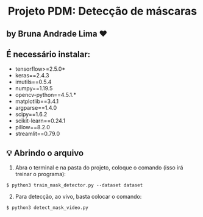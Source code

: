 <h1 align="center">Projeto PDM: Detecção de máscaras</h1>


## by Bruna Andrade Lima :heart:

## É necessário instalar:
* tensorflow>=2.5.0*
* keras==2.4.3
* imutils==0.5.4
* numpy==1.19.5
* opencv-python==4.5.1.*
* matplotlib==3.4.1
* argparse==1.4.0
* scipy==1.6.2
* scikit-learn==0.24.1
* pillow==8.2.0
* streamlit==0.79.0

## :bulb: Abrindo o arquivo

1. Abra o terminal e na pasta do projeto, coloque o comando (isso irá treinar o programa):
```
$ python3 train_mask_detector.py --dataset dataset
```

2. Para detecção, ao vivo, basta colocar o comando:
```
$ python3 detect_mask_video.py 
```
